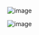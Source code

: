 ![image](https://github.com/user-attachments/assets/d45e7f03-ea21-408d-b13b-b9273739cb43)



![image](https://github.com/user-attachments/assets/c0865bc2-6fda-41a4-884d-0141a546511e)
